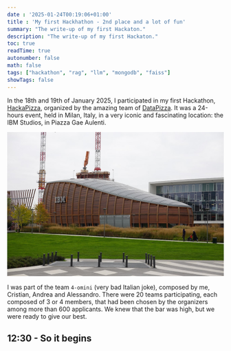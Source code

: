 ```yaml
---
date : '2025-01-24T00:19:06+01:00'
title : 'My first Hackhathon - 2nd place and a lot of fun'
summary: "The write-up of my first Hackaton."
description: "The write-up of my first Hackaton."
toc: true
readTime: true
autonumber: false
math: false
tags: ["hackathon", "rag", "llm", "mongodb", "faiss"]
showTags: false
---
```



In the 18th and 19th of January 2025, I participated in my first Hackathon, [HackaPizza](https://hackathon.datapizza.com/), organized by the amazing team of [DataPizza](https://www.datapizza.tech/). It was a 24-hours event, held in Milan, Italy, in a very iconic and fascinating location: the IBM Studios, in Piazza Gae Aulenti. 

![alt text](ibm.png#light  "IBM Studios, image from Wikipedia")


I was part of the team `4-omini` (very bad Italian joke), composed by me, Cristian, Andrea and Alessandro. There were 20 teams participating, each composed of 3 or 4 members, that had been chosen by the organizers among more than 600 applicants. We knew that the bar was high, but we were ready to give our best.



## 12:30 - So it begins


